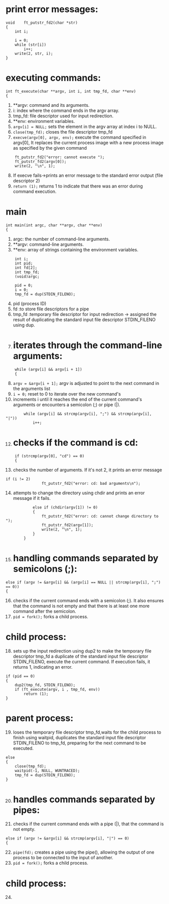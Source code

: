 # print error messages:
```
void	ft_putstr_fd2(char *str)
{
	int	i;

	i = 0;
	while (str[i])
		i++;
	write(2, str, i);
}
```
# executing commands:
```
int ft_execute(char **argv, int i, int tmp_fd, char **env)
{
```
1. **argv: command and its arguments.
2. i: index where the command ends in the argv array.
3. tmp_fd: file descriptor used for input redirection.
4. **env: environment variables.
5. ``` argv[i] = NULL; ``` sets the element in the argv array at index i to NULL.
6. ``` close(tmp_fd); ``` closes the file descriptor tmp_fd
7. ``` execve(argv[0], argv, env); ``` execute the command specified in argv[0], It replaces the current process image with a new process image as specified by the given command
```
    ft_putstr_fd2("error: cannot execute ");
    ft_putstr_fd2(argv[0]);
    write(2, "\n", 1);
```
8. If execve fails->prints an error message to the standard error output (file descriptor 2)
9. ``` return (1); ``` returns 1 to indicate that there was an error during command execution. 

# main
```
int main(int argc, char **argv, char **env)
{
```
1. argc: the number of command-line arguments.
2. **argv: command-line arguments.
3. **env: array of strings containing the environment variables.
```
    int i;
    int pid;
    int fd[2];
    int tmp_fd;
    (void)argc;

    pid = 0;
    i = 0;
    tmp_fd = dup(STDIN_FILENO);
```
4. pid (process ID)
5. fd :to store file descriptors for a pipe
6. tmp_fd :temporary file descriptor for input redirection -> assigned the result of duplicating the standard input file descriptor STDIN_FILENO using dup.
7. # iterates through the command-line arguments:
```
    while (argv[i] && argv[i + 1])
    {
```
8. ``` argv = &argv[i + 1]; ``` argv is adjusted to point to the next command in the arguments list
9. ``` i = 0; ``` reset to 0 to iterate over the new command's
10.  increments i until it reaches the end of the current command's arguments or encounters a semicolon (;) or pipe (|).
```
        while (argv[i] && strcmp(argv[i], ";") && strcmp(argv[i], "|"))
            i++;
```
12.  # checks if the command is cd:
```
	if (strcmp(argv[0], "cd") == 0)
	{
```
13.  checks the number of arguments. If it's not 2, it prints an error message
```
if (i != 2)
                ft_putstr_fd2("error: cd: bad arguments\n");
```
14.  attempts to change the directory using chdir and prints an error message if it fails.
```
            else if (chdir(argv[1]) != 0)
            {
                ft_putstr_fd2("error: cd: cannot change directory to ");
                ft_putstr_fd2(argv[1]);
                write(2, "\n", 1);
            }
        }
```
15.  # handling commands separated by semicolons (;):
```
else if (argv != &argv[i] && (argv[i] == NULL || strcmp(argv[i], ";") == 0))
{
```
16. checks if the current command ends with a semicolon (;). It also ensures that the command is not empty and that there is at least one more command after the semicolon.
17. ``` pid = fork(); ``` forks a child process.
# child process:
18. sets up the input redirection using dup2 to make the temporary file descriptor tmp_fd a duplicate of the standard input file descriptor STDIN_FILENO, execute the current command. If execution fails, it returns 1, indicating an error.
```
if (pid == 0)
{
    dup2(tmp_fd, STDIN_FILENO);
    if (ft_execute(argv, i , tmp_fd, env))
        return (1);
}
```
# parent process:
19. loses the temporary file descriptor tmp_fd,waits for the child process to finish using waitpid, duplicates the standard input file descriptor STDIN_FILENO to tmp_fd, preparing for the next command to be executed.
```
else
{
    close(tmp_fd);
    waitpid(-1, NULL, WUNTRACED);
    tmp_fd = dup(STDIN_FILENO);
}
```
20. # handles commands separated by pipes:
21. checks if the current command ends with a pipe (|), that the command is not empty.
```
else if (argv != &argv[i] && strcmp(argv[i], "|") == 0)
{
```
22. ``` pipe(fd); ``` creates a pipe using the pipe(), allowing the output of one process to be connected to the input of another.
23. ``` pid = fork(); ``` forks a child process.
# child process:
24. 
